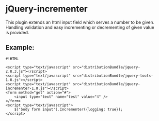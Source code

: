 <!-- region modline

vim: set tabstop=4 shiftwidth=4 expandtab:
vim: foldmethod=marker foldmarker=region,endregion:

endregion

region header

Copyright Torben Sickert 16.12.2012

License
   This library written by Torben Sickert stand under a creative commons
   naming 3.0 unported license.
   see http://creativecommons.org/licenses/by/3.0/deed.de

endregion -->

jQuery-incrementer
==================

This plugin extends an html input field which serves a number to be given.
Handling validation and easy incrementing or decrementing of given value is
provided.

Example:
--------

<!--showExample-->

    #!HTML

    <script type="text/javascript" src="distributionBundle/jquery-2.0.3.js"></script>
    <script type="text/javascript" src="distributionBundle/jquery-tools-1.0.js"></script>
    <script type="text/javascript" src="distributionBundle/jquery-incrementer-1.0.js"></script>
    <form method="get" action="#">
        <input type="text" name="test" value="4" />
    </form>
    <script type="text/javascript">
        $('body form input').Incrementer({logging: true});
    </script>
